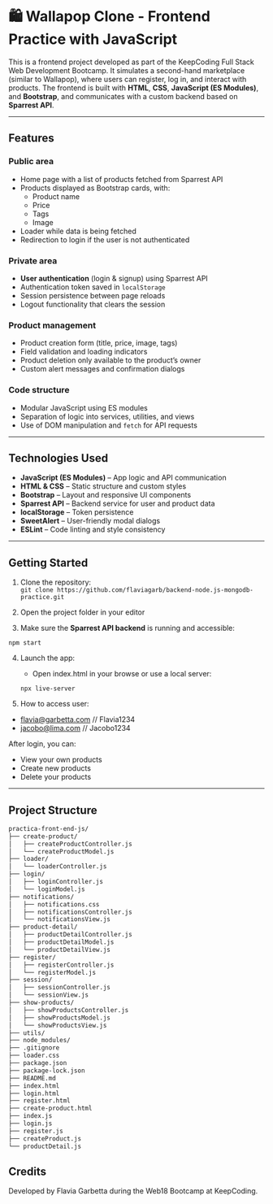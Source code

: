 # 🛍️ Wallapop Clone - Frontend Practice with JavaScript
This is a frontend project developed as part of the KeepCoding Full Stack Web Development Bootcamp. It simulates a second-hand marketplace (similar to Wallapop), where users can register, log in, and interact with products. The frontend is built with **HTML**, **CSS**, **JavaScript (ES Modules)**, and **Bootstrap**, and communicates with a custom backend based on **Sparrest API**.

---

## Features

### Public area

- Home page with a list of products fetched from Sparrest API
- Products displayed as Bootstrap cards, with:
  - Product name
  - Price
  - Tags
  - Image
- Loader while data is being fetched
- Redirection to login if the user is not authenticated

### Private area

- **User authentication** (login & signup) using Sparrest API
- Authentication token saved in `localStorage`
- Session persistence between page reloads
- Logout functionality that clears the session

### Product management

- Product creation form (title, price, image, tags)
- Field validation and loading indicators
- Product deletion only available to the product’s owner
- Custom alert messages and confirmation dialogs

### Code structure

- Modular JavaScript using ES modules
- Separation of logic into services, utilities, and views
- Use of DOM manipulation and `fetch` for API requests

---

## Technologies Used

- **JavaScript (ES Modules)** – App logic and API communication
- **HTML & CSS** – Static structure and custom styles
- **Bootstrap** – Layout and responsive UI components
- **Sparrest API** – Backend service for user and product data
- **localStorage** – Token persistence
- **SweetAlert** – User-friendly modal dialogs
- **ESLint** – Code linting and style consistency

---

## Getting Started

1. Clone the repository:  
   `git clone https://github.com/flaviagarb/backend-node.js-mongodb-practice.git`

2. Open the project folder in your editor

3. Make sure the **Sparrest API backend** is running and accessible:

`npm start`

4. Launch the app:  
   - Open index.html in your browse or use a local server:

   `npx live-server`

5. How to access user:

- flavia@garbetta.com // Flavia1234
- jacobo@lima.com // Jacobo1234

After login, you can:

- View your own products
- Create new products
- Delete your products

---
 
## Project Structure

```bash
practica-front-end-js/
├── create-product/
│   ├── createProductController.js
│   └── createProductModel.js
├── loader/
│   └── loaderController.js
├── login/
│   ├── loginController.js
│   └── loginModel.js
├── notifications/
│   ├── notifications.css
│   ├── notificationsController.js
│   └── notificationsView.js
├── product-detail/
│   ├── productDetailController.js
│   ├── productDetailModel.js
│   └── productDetailView.js
├── register/
│   ├── registerController.js
│   └── registerModel.js
├── session/
│   ├── sessionController.js
│   └── sessionView.js
├── show-products/
│   ├── showProductsController.js
│   ├── showProductsModel.js
│   └── showProductsView.js
├── utils/
├── node_modules/
├── .gitignore
├── loader.css
├── package.json
├── package-lock.json
├── README.md
├── index.html
├── login.html
├── register.html
├── create-product.html
├── index.js
├── login.js
├── register.js
├── createProduct.js
└── productDetail.js
```

## Credits

Developed by Flavia Garbetta during the Web18 Bootcamp at KeepCoding.